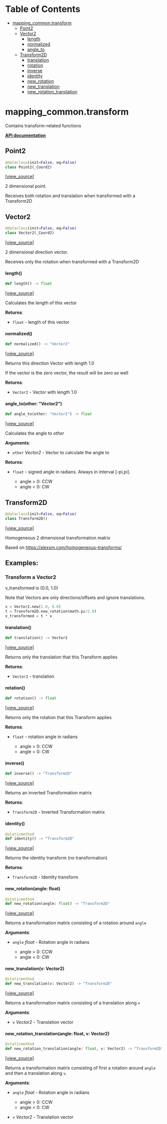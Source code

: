 <!-- markdownlint-disable -->
# Table of Contents

* [mapping\_common.transform](#mapping_common.transform)
  * [Point2](#mapping_common.transform.Point2)
  * [Vector2](#mapping_common.transform.Vector2)
    * [length](#mapping_common.transform.Vector2.length)
    * [normalized](#mapping_common.transform.Vector2.normalized)
    * [angle\_to](#mapping_common.transform.Vector2.angle_to)
  * [Transform2D](#mapping_common.transform.Transform2D)
    * [translation](#mapping_common.transform.Transform2D.translation)
    * [rotation](#mapping_common.transform.Transform2D.rotation)
    * [inverse](#mapping_common.transform.Transform2D.inverse)
    * [identity](#mapping_common.transform.Transform2D.identity)
    * [new\_rotation](#mapping_common.transform.Transform2D.new_rotation)
    * [new\_translation](#mapping_common.transform.Transform2D.new_translation)
    * [new\_rotation\_translation](#mapping_common.transform.Transform2D.new_rotation_translation)

<a id="mapping_common.transform"></a>

# mapping\_common.transform

Contains transform-related functions

**[API documentation](/doc/mapping/generated/mapping_common/transform.md)**

<a id="mapping_common.transform.Point2"></a>

## Point2

```python
@dataclass(init=False, eq=False)
class Point2(_Coord2)
```

[[view_source]](/doc/mapping/../../code/mapping/ext_modules/mapping_common/transform.py#L47)

2 dimensional point.

Receives both rotation and translation when transformed with a Transform2D

<a id="mapping_common.transform.Vector2"></a>

## Vector2

```python
@dataclass(init=False, eq=False)
class Vector2(_Coord2)
```

[[view_source]](/doc/mapping/../../code/mapping/ext_modules/mapping_common/transform.py#L106)

2 dimensional direction vector.

Receives only the rotation when transformed with a Transform2D

<a id="mapping_common.transform.Vector2.length"></a>

#### length()

```python
def length() -> float
```

[[view_source]](/doc/mapping/../../code/mapping/ext_modules/mapping_common/transform.py#L111)

Calculates the length of this vector

**Returns**:

- `float` - length of this vector

<a id="mapping_common.transform.Vector2.normalized"></a>

#### normalized()

```python
def normalized() -> "Vector2"
```

[[view_source]](/doc/mapping/../../code/mapping/ext_modules/mapping_common/transform.py#L121)

Returns this direction Vector with length 1.0

If the vector is the zero vector, the result will be zero as well

**Returns**:

- `Vector2` - Vector with length 1.0

<a id="mapping_common.transform.Vector2.angle_to"></a>

#### angle\_to(other: "Vector2")

```python
def angle_to(other: "Vector2") -> float
```

[[view_source]](/doc/mapping/../../code/mapping/ext_modules/mapping_common/transform.py#L134)

Calculates the angle to *other*

**Arguments**:

- `other` _Vector2_ - Vector to calculate the angle to
  

**Returns**:

- `float` - signed angle in radians. Always in interval [-pi,pi].
  
  - angle > 0: CCW
  - angle < 0: CW

<a id="mapping_common.transform.Transform2D"></a>

## Transform2D

```python
@dataclass(init=False, eq=False)
class Transform2D()
```

[[view_source]](/doc/mapping/../../code/mapping/ext_modules/mapping_common/transform.py#L251)

Homogeneous 2 dimensional transformation matrix

Based on https://alexsm.com/homogeneous-transforms/

## Examples:
### Transform a Vector2
v_transformed is (0.0, 1.0)

Note that Vectors are only directions/offsets and ignore translations.
```python
v = Vector2.new(1.0, 0.0)
t = Transform2D.new_rotation(math.pi/2.0)
v_transformed = t * v
```

<a id="mapping_common.transform.Transform2D.translation"></a>

#### translation()

```python
def translation() -> Vector2
```

[[view_source]](/doc/mapping/../../code/mapping/ext_modules/mapping_common/transform.py#L278)

Returns only the translation that this Transform applies

**Returns**:

- `Vector2` - translation

<a id="mapping_common.transform.Transform2D.rotation"></a>

#### rotation()

```python
def rotation() -> float
```

[[view_source]](/doc/mapping/../../code/mapping/ext_modules/mapping_common/transform.py#L288)

Returns only the rotation that this Transform applies

**Returns**:

- `float` - rotation angle in radians
  
  - angle > 0: CCW
  - angle < 0: CW

<a id="mapping_common.transform.Transform2D.inverse"></a>

#### inverse()

```python
def inverse() -> "Transform2D"
```

[[view_source]](/doc/mapping/../../code/mapping/ext_modules/mapping_common/transform.py#L301)

Returns an inverted Transformation matrix

**Returns**:

- `Transform2D` - Inverted Transformation matrix

<a id="mapping_common.transform.Transform2D.identity"></a>

#### identity()

```python
@staticmethod
def identity() -> "Transform2D"
```

[[view_source]](/doc/mapping/../../code/mapping/ext_modules/mapping_common/transform.py#L310)

Returns the identity transform (no transformation)

**Returns**:

- `Transform2D` - Identity transform

<a id="mapping_common.transform.Transform2D.new_rotation"></a>

#### new\_rotation(angle: float)

```python
@staticmethod
def new_rotation(angle: float) -> "Transform2D"
```

[[view_source]](/doc/mapping/../../code/mapping/ext_modules/mapping_common/transform.py#L319)

Returns a transformation matrix consisting of a rotation around `angle`

**Arguments**:

- `angle` _float_ - Rotation angle in radians
  
  - angle > 0: CCW
  - angle < 0: CW

<a id="mapping_common.transform.Transform2D.new_translation"></a>

#### new\_translation(v: Vector2)

```python
@staticmethod
def new_translation(v: Vector2) -> "Transform2D"
```

[[view_source]](/doc/mapping/../../code/mapping/ext_modules/mapping_common/transform.py#L337)

Returns a transformation matrix consisting of a translation along `v`

**Arguments**:

- `v` _Vector2_ - Translation vector

<a id="mapping_common.transform.Transform2D.new_rotation_translation"></a>

#### new\_rotation\_translation(angle: float, v: Vector2)

```python
@staticmethod
def new_rotation_translation(angle: float, v: Vector2) -> "Transform2D"
```

[[view_source]](/doc/mapping/../../code/mapping/ext_modules/mapping_common/transform.py#L348)

Returns a transformation matrix consisting of first a rotation around `angle`
and then a translation along `v`.

**Arguments**:

- `angle` _float_ - Rotation angle in radians
  - angle > 0: CCW
  - angle < 0: CW
  
- `v` _Vector2_ - Translation vector


